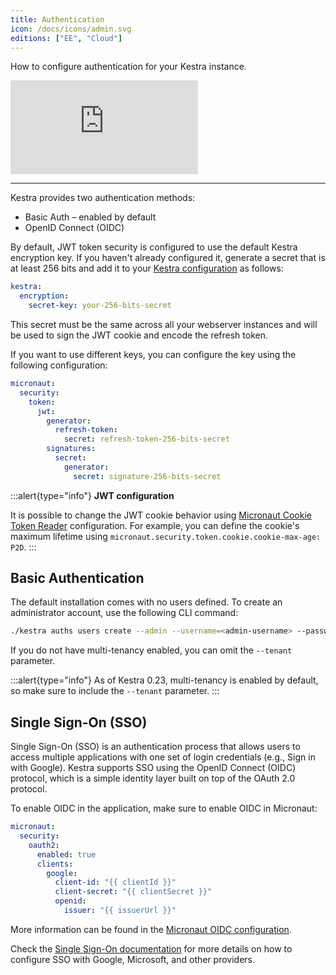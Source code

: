 ```yaml
---
title: Authentication
icon: /docs/icons/admin.svg
editions: ["EE", "Cloud"]
---
```


How to configure authentication for your Kestra instance.

<div class="video-container">
  <iframe src="https://www.youtube.com/embed/MNXewBufBw0?si=CGjEVa-KEDN5N5ii" title="YouTube video player" frameborder="0" allow="accelerometer; autoplay; clipboard-write; encrypted-media; gyroscope; picture-in-picture; web-share" referrerpolicy="strict-origin-when-cross-origin" allowfullscreen></iframe>
</div>

---

Kestra provides two authentication methods:

- Basic Auth – enabled by default
- OpenID Connect (OIDC)

By default, JWT token security is configured to use the default Kestra encryption key. If you haven't already configured it, generate a secret that is at least 256 bits and add it to your [Kestra configuration](../../configuration/index.md) as follows:

```yaml
kestra:
  encryption:
    secret-key: your-256-bits-secret
```

This secret must be the same across all your webserver instances and will be used to sign the JWT cookie and encode the refresh token.

If you want to use different keys, you can configure the key using the following configuration:

```yaml
micronaut:
  security:
    token:
      jwt:
        generator:
          refresh-token:
            secret: refresh-token-256-bits-secret
        signatures:
          secret:
            generator:
              secret: signature-256-bits-secret
```


:::alert{type="info"}
**JWT configuration**

It is possible to change the JWT cookie behavior using [Micronaut Cookie Token Reader](https://micronaut-projects.github.io/micronaut-security/latest/guide/#cookieToken) configuration. For example, you can define the cookie's maximum lifetime using `micronaut.security.token.cookie.cookie-max-age: P2D`.
:::

## Basic Authentication

The default installation comes with no users defined. To create an administrator account, use the following CLI command:

```bash
./kestra auths users create --admin --username=<admin-username> --password=<admin-password> --tenant=<tenant-id>
```

If you do not have multi-tenancy enabled, you can omit the `--tenant` parameter.

:::alert{type="info"}
As of Kestra 0.23, multi-tenancy is enabled by default, so make sure to include the `--tenant` parameter.
:::

## Single Sign-On (SSO)

Single Sign-On (SSO) is an authentication process that allows users to access multiple applications with one set of login credentials (e.g., Sign in with Google). Kestra supports SSO using the OpenID Connect (OIDC) protocol, which is a simple identity layer built on top of the OAuth 2.0 protocol.

To enable OIDC in the application, make sure to enable OIDC in Micronaut:

```yaml
micronaut:
  security:
    oauth2:
      enabled: true
      clients:
        google:
          client-id: "{{ clientId }}"
          client-secret: "{{ clientSecret }}"
          openid:
            issuer: "{{ issuerUrl }}"
```

More information can be found in the [Micronaut OIDC configuration](https://micronaut-projects.github.io/micronaut-security/latest/guide/#openid-configuration).

Check the [Single Sign-On documentation](./sso/index.md) for more details on how to configure SSO with Google, Microsoft, and other providers.
